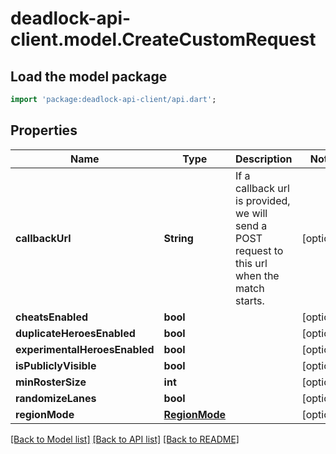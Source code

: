 # deadlock-api-client.model.CreateCustomRequest

## Load the model package
```dart
import 'package:deadlock-api-client/api.dart';
```

## Properties
Name | Type | Description | Notes
------------ | ------------- | ------------- | -------------
**callbackUrl** | **String** | If a callback url is provided, we will send a POST request to this url when the match starts. | [optional] 
**cheatsEnabled** | **bool** |  | [optional] 
**duplicateHeroesEnabled** | **bool** |  | [optional] 
**experimentalHeroesEnabled** | **bool** |  | [optional] 
**isPubliclyVisible** | **bool** |  | [optional] 
**minRosterSize** | **int** |  | [optional] 
**randomizeLanes** | **bool** |  | [optional] 
**regionMode** | [**RegionMode**](RegionMode.md) |  | [optional] 

[[Back to Model list]](../README.md#documentation-for-models) [[Back to API list]](../README.md#documentation-for-api-endpoints) [[Back to README]](../README.md)


